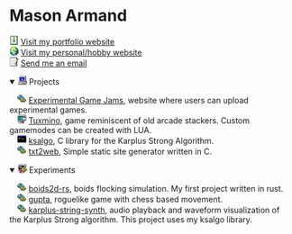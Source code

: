 # Mason Armand
<img src="icons/cert.png" width="16"> [Visit my portfolio website](https://masonarmand.com) <br>
<img src="icons/internet.png" width="16"> [Visit my personal/hobby website](https://scarbyte.com) <br>
<img src="icons/pad.png" width="16"> [Send me an email](mailto:masonarmand@proton.me) <br>

<details open>
<summary><img src="icons/pc.png" width="16"> Projects</summary>

&emsp;<img src="icons/gears.png" width="16"> [Experimental Game Jams](https://experimentaljams.com), website where users can upload experimental games.<br>
&emsp;<img src="icons/app.png" width="16"> [Tuxmino](https://github.com/masonarmand/tuxmino), game reminiscent of old arcade stackers. Custom gamemodes
  can be created with LUA.<br>
&emsp;<img src="icons/cmd.png" width="16"> [ksalgo](https://github.com/masonarmand/ksalgo), C library for the Karplus Strong Algorithm.<br>
&emsp;<img src="icons/gears.png" width="16"> [txt2web](https://github.com/masonarmand/txt2web), Simple static site generator written in C.
</details>

<details open>
<summary><img src="icons/tweakui.png" width="16"> Experiments</summary>

&emsp;<img src="icons/gears.png" width="16"> [boids2d-rs](https://github.com/masonarmand/boids2d-rs), boids flocking simulation. My first project written in rust. <br>
&emsp;<img src="icons/gears.png" width="16"> [gupta](https://github.com/masonarmand/gupta), roguelike game with chess based movement. <br>
&emsp;<img src="icons/gears.png" width="16"> [karplus-string-synth](https://github.com/masonarmand/karplus-string-synth), audio playback and waveform visualization of the Karplus Strong algorithm. This project uses my ksalgo library.
</details>
